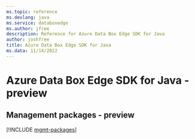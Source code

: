 ```yaml
---
ms.topic: reference
ms.devlang: java
ms.service: databoxedge
ms.author: jfree
description: Reference for Azure Data Box Edge SDK for Java
author: joshfree
title: Azure Data Box Edge SDK for Java
ms.data: 11/14/2022
---
```

# Azure Data Box Edge SDK for Java - preview

## Management packages - preview
[!INCLUDE [mgmt-packages](data-box-edge-mgmt-index.md)]